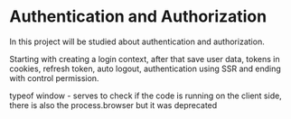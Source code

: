 # Authentication and Authorization

In this project will be studied about authentication and authorization.
<p>Starting with creating a login context, after that save user data, tokens in cookies, refresh token, auto logout, authentication using SSR and ending with control permission.</p>

<p>typeof window - serves to check if the code is running on the client side, there is also the process.browser but it was deprecated</p>